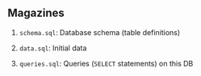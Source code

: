 ## Magazines

1. `schema.sql`: Database schema (table definitions)

2. `data.sql`: Initial data

3. `queries.sql`: Queries (`SELECT` statements) on this DB
